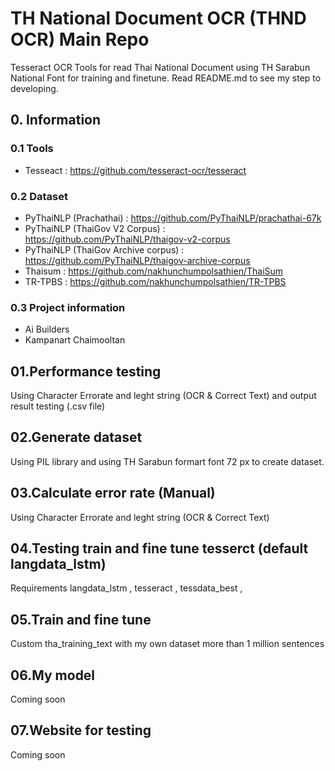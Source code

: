 # TH National Document OCR (THND OCR) Main Repo
Tesseract OCR Tools for read Thai National Document using TH Sarabun National Font for training and finetune.
Read README.md to see my step to developing.

## 0. Information
### 0.1 Tools 
- Tesseact : https://github.com/tesseract-ocr/tesseract
### 0.2 Dataset
- PyThaiNLP (Prachathai) : https://github.com/PyThaiNLP/prachathai-67k
- PyThaiNLP (ThaiGov V2 Corpus) : https://github.com/PyThaiNLP/thaigov-v2-corpus
- PyThaiNLP (ThaiGov Archive corpus) : https://github.com/PyThaiNLP/thaigov-archive-corpus
- Thaisum : https://github.com/nakhunchumpolsathien/ThaiSum 
- TR-TPBS : https://github.com/nakhunchumpolsathien/TR-TPBS
### 0.3 Project information
- Ai Builders
- Kampanart Chaimooltan

## 01.Performance testing 
Using Character Errorate and leght string (OCR & Correct Text) and output result testing (.csv file)

## 02.Generate dataset
Using PIL library and using TH Sarabun formart font 72 px to create dataset.

## 03.Calculate error rate (Manual)
Using Character Errorate and leght string (OCR & Correct Text)

## 04.Testing train and fine tune tesserct (default langdata_lstm)
Requirements langdata_lstm , tesseract , tessdata_best , 

## 05.Train and fine tune
Custom tha_training_text with my own dataset more than 1 million sentences

## 06.My model
Coming soon

## 07.Website for testing
Coming soon


